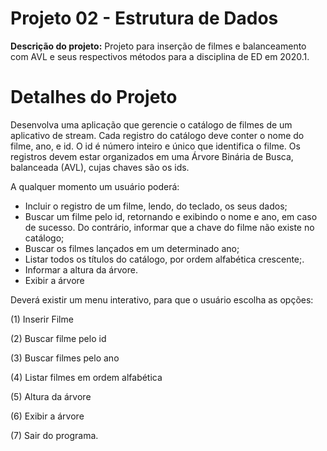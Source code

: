 # Projeto 02 - Estrutura de Dados
**Descrição do projeto:** Projeto para inserção de filmes e balanceamento com AVL e seus respectivos métodos para a disciplina de ED em 2020.1.

# Detalhes do Projeto
Desenvolva uma aplicação que gerencie o catálogo de filmes de um
aplicativo de stream. Cada registro do catálogo deve conter o nome
do filme, ano, e id. O id é número inteiro e único que identifica o
filme. Os registros devem estar organizados em uma Árvore Binária
de Busca, balanceada (AVL), cujas chaves são os ids.

A qualquer momento um usuário poderá:

* Incluir o registro de um filme, lendo, do teclado, os seus dados;
* Buscar um filme pelo id, retornando e exibindo o nome e ano, em caso de sucesso. Do contrário, informar que a chave do filme não existe no catálogo;
* Buscar os filmes lançados em um determinado ano;
* Listar todos os títulos do catálogo, por ordem alfabética crescente;.
* Informar a altura da árvore.
* Exibir a árvore

Deverá existir um menu interativo, para que o usuário escolha as opções:

(1) Inserir Filme

(2) Buscar filme pelo id

(3) Buscar filmes pelo ano

(4) Listar filmes em ordem alfabética

(5) Altura da árvore

(6) Exibir a árvore

(7) Sair do programa.
